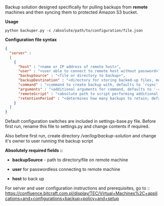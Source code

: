 Backup solution designed specifically for pulling backups from **remote** machines and then syncing them to protected Amazon S3 bucket.

**Usage**

`python backuper.py -c /absolute/path/to/configuration/file.json`

**Configuration file syntax**

```json
{
  "server" :
  [
    {
      "host" : "<name or IP address of remote host>",
      "user" : "<user able to connect to remote host without password>",
      "backupSource" : "<file or directory to backup>",
      "backupDestination" : "<directory for storing backed-up files, must end with '/'; defaults to '/tmp' if not provided>",
      "command" : "<command to create backup with, defaults to 'rsync' if not provided>",
      "arguments" : "<additional arguments for command, defaults to '-ravzX --delete' if not provided>",
      "remoteScript" : "<absolute path to script performing additional operations; optional>",
      "retentionPeriod" : "<determines how many backups to retain; defaults to 7 if not provided>"
    }    
  ]
}
```

Default configuration switches are included in settings-base.py file. Before first run, rename this file to settings.py and change contents if required.

Also before first run, create directory _/var/log/backup-solution_ and change it's owner to user running the backup script

**Absolutely required fields ::**

- **backupSource** - path to directory/file on remote machine

- **user** for passwordless connecting to remote machine

- **host** to back up

For server and user configuration instructions and prerequisites, go to ::
https://confluence.bitcraft.com.pl/display/TEC/Virtual+Machines%2C+applications+and+configurations+backup+policy+and+setup
